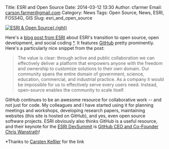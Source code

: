 Title: ESRI and Open Source
Date: 2014-03-12 13:30
Author: cfarmer
Email: carson.farmer@gmail.com
Category: News
Tags: Open Source, News, ESRI, FOSS4G, GIS
Slug: esri_and_open_source

[![ESRI & Open Source][image]{.right}][blog-post]

Here's a [blog post from ESRI][blog-post] about ESRI's transition to open source, open development, and social coding [*](#kessler). It features [GitHub][github] pretty prominently. Here's a particularly nice snippet from the post:

> The value is clear: through active and public collaboration we can effectively deliver a platform that empowers anyone with the freedom and ownership to customize solutions to their own domain. Our community spans the entire domain of government, science, education, commercial, and industrial practice. As a company it would be impossible for us to effectively serve every users need. Instead, open-source enables the community to scale itself.

GitHub continues to be an awesome resource for collaborative work -- and not just for code. My colleagues and I have started using it for planning meetings and workshops, developing research papers, maintaining websites (this site is hosted on GitHub), and yes, even open source software projects. ESRI obviously also thinks GitHub is a useful resource, and their keynote for the [ESRI DevSummit][dev-summit] is [GitHub CEO and Co-Founder Chris Wanstrath][chris]!

<a name="kessler">*</a>Thanks to [Carsten Keßler][carsten] for the link

[blog-post]: http://blogs.esri.com/esri/esri-insider/2014/03/05/esri-open-source-growing/?WT.mc_id=EmailCampaignh25209
[image]: {filename}/images/esri_open.png
[carsten]: http://carsten.io/
[chris]: https://twitter.com/defunkt
[github]: https://github.com/
[dev-summit]: http://www.esri.com/events/devsummit